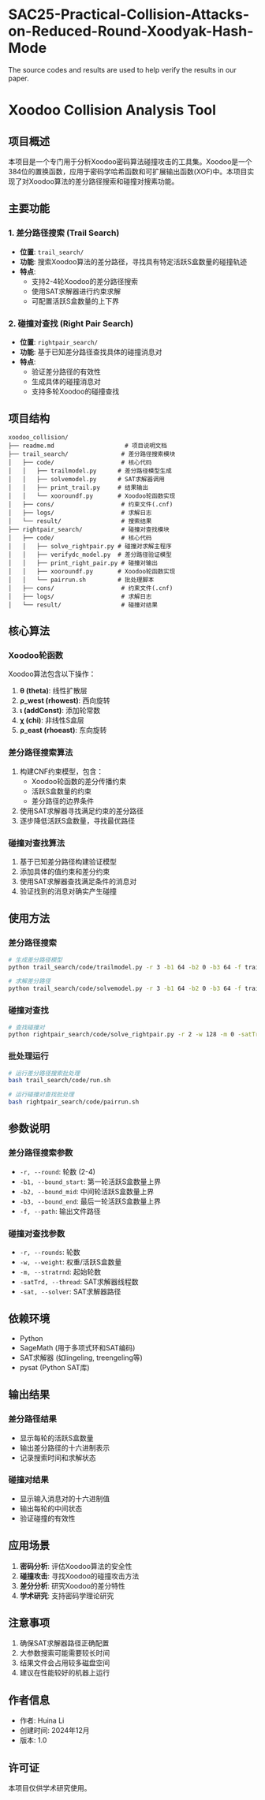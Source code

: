# SAC25-Practical-Collision-Attacks-on-Reduced-Round-Xoodyak-Hash-Mode
The source codes and results are used to help verify the results in our paper.


# Xoodoo Collision Analysis Tool

## 项目概述

本项目是一个专门用于分析Xoodoo密码算法碰撞攻击的工具集。Xoodoo是一个384位的置换函数，应用于密码学哈希函数和可扩展输出函数(XOF)中。本项目实现了对Xoodoo算法的差分路径搜索和碰撞对搜素功能。

## 主要功能

### 1. 差分路径搜索 (Trail Search)
- **位置**: `trail_search/`
- **功能**: 搜索Xoodoo算法的差分路径，寻找具有特定活跃S盒数量的碰撞轨迹
- **特点**: 
  - 支持2-4轮Xoodoo的差分路径搜索
  - 使用SAT求解器进行约束求解
  - 可配置活跃S盒数量的上下界

### 2. 碰撞对查找 (Right Pair Search)
- **位置**: `rightpair_search/`
- **功能**: 基于已知差分路径查找具体的碰撞消息对
- **特点**:
  - 验证差分路径的有效性
  - 生成具体的碰撞消息对
  - 支持多轮Xoodoo的碰撞查找

## 项目结构

```
xoodoo_collision/
├── readme.md                    # 项目说明文档
├── trail_search/               # 差分路径搜索模块
│   ├── code/                   # 核心代码
│   │   ├── trailmodel.py      # 差分路径模型生成
│   │   ├── solvemodel.py      # SAT求解器调用
│   │   ├── print_trail.py     # 结果输出
│   │   └── xooroundf.py       # Xoodoo轮函数实现
│   ├── cons/                   # 约束文件(.cnf)
│   ├── logs/                   # 求解日志
│   └── result/                 # 搜索结果
├── rightpair_search/           # 碰撞对查找模块
│   ├── code/                   # 核心代码
│   │   ├── solve_rightpair.py # 碰撞对求解主程序
│   │   ├── verifydc_model.py  # 差分路径验证模型
│   │   ├── print_right_pair.py # 碰撞对输出
│   │   ├── xooroundf.py       # Xoodoo轮函数实现
│   │   └── pairrun.sh         # 批处理脚本
│   ├── cons/                   # 约束文件(.cnf)
│   ├── logs/                   # 求解日志
│   └── result/                 # 碰撞对结果
```

## 核心算法

### Xoodoo轮函数
Xoodoo算法包含以下操作：
1. **θ (theta)**: 线性扩散层
2. **ρ_west (rhowest)**: 西向旋转
3. **ι (addConst)**: 添加轮常数
4. **χ (chi)**: 非线性S盒层
5. **ρ_east (rhoeast)**: 东向旋转

### 差分路径搜索算法
1. 构建CNF约束模型，包含：
   - Xoodoo轮函数的差分传播约束
   - 活跃S盒数量的约束
   - 差分路径的边界条件
2. 使用SAT求解器寻找满足约束的差分路径
3. 逐步降低活跃S盒数量，寻找最优路径

### 碰撞对查找算法
1. 基于已知差分路径构建验证模型
2. 添加具体的值约束和差分约束
3. 使用SAT求解器查找满足条件的消息对
4. 验证找到的消息对确实产生碰撞

## 使用方法

### 差分路径搜索

```bash
# 生成差分路径模型
python trail_search/code/trailmodel.py -r 3 -b1 64 -b2 0 -b3 64 -f trail_search/cons/

# 求解差分路径
python trail_search/code/solvemodel.py -r 3 -b1 64 -b2 0 -b3 64 -f trail_search/cons/ -sat /path/to/solver -satTrd 4
```

### 碰撞对查找

```bash
# 查找碰撞对
python rightpair_search/code/solve_rightpair.py -r 2 -w 128 -m 0 -satTrd 10 -f rightpair_search/cons/ -sat /path/to/solver
```

### 批处理运行

```bash
# 运行差分路径搜索批处理
bash trail_search/code/run.sh

# 运行碰撞对查找批处理
bash rightpair_search/code/pairrun.sh
```

## 参数说明

### 差分路径搜索参数
- `-r, --round`: 轮数 (2-4)
- `-b1, --bound_start`: 第一轮活跃S盒数量上界
- `-b2, --bound_mid`: 中间轮活跃S盒数量上界  
- `-b3, --bound_end`: 最后一轮活跃S盒数量上界
- `-f, --path`: 输出文件路径

### 碰撞对查找参数
- `-r, --rounds`: 轮数
- `-w, --weight`: 权重/活跃S盒数量
- `-m, --stratrnd`: 起始轮数
- `-satTrd, --thread`: SAT求解器线程数
- `-sat, --solver`: SAT求解器路径

## 依赖环境

- Python
- SageMath (用于多项式环和SAT编码)
- SAT求解器 (如lingeling, treengeling等)
- pysat (Python SAT库)

## 输出结果

### 差分路径结果
- 显示每轮的活跃S盒数量
- 输出差分路径的十六进制表示
- 记录搜索时间和求解状态

### 碰撞对结果
- 显示输入消息对的十六进制值
- 输出每轮的中间状态
- 验证碰撞的有效性

## 应用场景

1. **密码分析**: 评估Xoodoo算法的安全性
2. **碰撞攻击**: 寻找Xoodoo的碰撞攻击方法
3. **差分分析**: 研究Xoodoo的差分特性
4. **学术研究**: 支持密码学理论研究

## 注意事项

1. 确保SAT求解器路径正确配置
2. 大参数搜索可能需要较长时间
3. 结果文件会占用较多磁盘空间
4. 建议在性能较好的机器上运行

## 作者信息

- 作者: Huina Li
- 创建时间: 2024年12月
- 版本: 1.0

## 许可证

本项目仅供学术研究使用。
```

